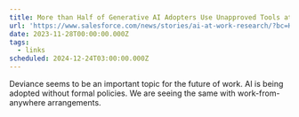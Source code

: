 ```yaml
---
title: More than Half of Generative AI Adopters Use Unapproved Tools at Work
url: 'https://www.salesforce.com/news/stories/ai-at-work-research/?bc=HA'
date: 2023-11-28T00:00:00.000Z
tags:
  - links
scheduled: 2024-12-24T03:00:00.000Z
---
```


Deviance seems to be an important topic for the future of work. AI is being adopted without formal policies. We are seeing the same with work-from-anywhere arrangements.
